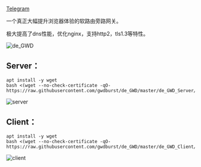 <script async defer src="https://buttons.github.io/buttons.js"></script>

<!-- Place this tag where you want the button to render. -->
<a class="github-button" href="https://t.me/de_GWD" data-icon="octicon-cloud-download">Telegram</a>

一个真正大幅提升浏览器体验的软路由旁路网关。

极大提高了dns性能，优化nginx，支持http2，tls1.3等特性。

![de_GWD](https://i.loli.net/2019/10/23/M1bzgCtvyBDalJK.png)

## Server：

```
apt install -y wget
bash <(wget --no-check-certificate -qO- https://raw.githubusercontent.com/gwdburst/de_GWD/master/de_GWD_Server/server)
```
![server](https://i.loli.net/2019/10/21/5bsY2Vmok7OauSD.png)

## Client：

```
apt install -y wget
bash <(wget --no-check-certificate -qO- https://raw.githubusercontent.com/gwdburst/de_GWD/master/de_GWD_Client/client)
```
![client](https://i.loli.net/2019/10/23/kicWonTVpUq9x7X.png)
